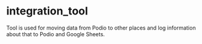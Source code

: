 # integration_tool
Tool is used for moving data from Podio to other places and log information about that to Podio and Google Sheets.
